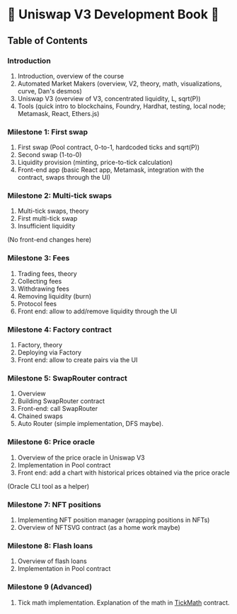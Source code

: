 # 🚧 Uniswap V3 Development Book 🚧

## Table of Contents

### Introduction
1. Introduction, overview of the course
1. Automated Market Makers (overview, V2, theory, math, visualizations, curve, Dan's desmos)
1. Uniswap V3 (overview of V3, concentrated liquidity, L, sqrt(P))
1. Tools (quick intro to blockchains, Foundry, Hardhat, testing, local node; Metamask, React, Ethers.js)

### Milestone 1: First swap
1. First swap (Pool contract, 0-to-1, hardcoded ticks and sqrt(P))
1. Second swap (1-to-0) 
1. Liquidity provision (minting, price-to-tick calculation)
1. Front-end app (basic React app, Metamask, integration with the contract, swaps through the UI)

### Milestone 2: Multi-tick swaps
1. Multi-tick swaps, theory
1. First multi-tick swap
1. Insufficient liquidity

(No front-end changes here)

### Milestone 3: Fees
1. Trading fees, theory
1. Collecting fees
1. Withdrawing fees
1. Removing liquidity (burn)
1. Protocol fees
1. Front end: allow to add/remove liquidity through the UI

### Milestone 4: Factory contract
1. Factory, theory
1. Deploying via Factory
1. Front end: allow to create pairs via the UI

### Milestone 5: SwapRouter contract
1. Overview
1. Building SwapRouter contract
1. Front-end: call SwapRouter
1. Chained swaps
1. Auto Router (simple implementation, DFS maybe).

### Milestone 6: Price oracle
1. Overview of the price oracle in Uniswap V3
1. Implementation in Pool contract
1. Front end: add a chart with historical prices obtained via the price oracle

(Oracle CLI tool as a helper)

### Milestone 7: NFT positions
1. Implementing NFT position manager (wrapping positions in NFTs)
1. Overview of NFTSVG contract (as a home work maybe)

### Milestone 8: Flash loans
1. Overview of flash loans
1. Implementation in Pool contract

### Milestone 9 (Advanced)
1. Tick math implementation. Explanation of the math in [TickMath](https://github.com/Uniswap/v3-core/blob/main/contracts/libraries/TickMath.sol) contract.